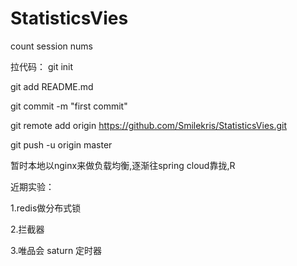 # StatisticsVies
count session nums

拉代码：
git init

git add README.md

git commit -m "first commit"

git remote add origin https://github.com/Smilekris/StatisticsVies.git

git push -u origin master


暂时本地以nginx来做负载均衡,逐渐往spring cloud靠拢,R

近期实验：

1.redis做分布式锁

2.拦截器

3.唯品会 saturn 定时器
